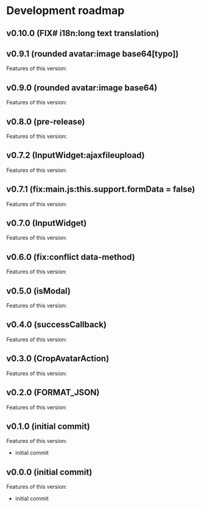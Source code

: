 # Development roadmap

## v0.10.0 (FIX# i18n:long text translation)


## v0.9.1 (rounded avatar:image base64[typo])

Features of this version:


## v0.9.0 (rounded avatar:image base64)

Features of this version:


## v0.8.0 (pre-release)

Features of this version:


## v0.7.2 (InputWidget:ajaxfileupload)

Features of this version:


## v0.7.1 (fix:main.js:this.support.formData = false)

Features of this version:


## v0.7.0 (InputWidget)

Features of this version:


## v0.6.0 (fix:conflict data-method)

Features of this version:


## v0.5.0 (isModal)

Features of this version:


## v0.4.0 (successCallback)

Features of this version:


## v0.3.0 (CropAvatarAction)

Features of this version:


## v0.2.0 (FORMAT_JSON)

Features of this version:


## v0.1.0 (initial commit)

Features of this version:

* initial commit


## v0.0.0 (initial commit)

Features of this version:

* initial commit
